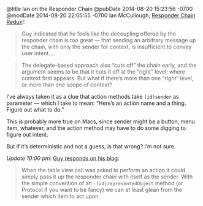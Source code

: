 @title Ian on the Responder Chain
@pubDate 2014-08-20 15:23:56 -0700
@modDate 2014-08-20 22:05:55 -0700
Ian McCullough, <a href="http://ipmcc.bitbucket.org/responder-chain-redux.html">Responder Chain Redux</a>!:

>Guy indicated that he feels like the decoupling offered by the responder chain is too great — that sending an arbitrary message up the chain, with only the sender for context, is insufficient to convey user intent.…

>The delegate-based approach also “cuts off” the chain early, and the argument seems to be that it cuts it off at the “right” level: where context first appears. But what if there’s more than one “right” level, or more than one scope of context?

I’ve always taken it as a clue that action methods take <code>(id)sender</code> as parameter — which I take to mean: “Here’s an action name and a thing. Figure out what to do.”

This is probably more true on Macs, since sender might be a button, menu item, whatever, and the action method may have to do some digging to figure out intent.

But if it’s deterministic and not a guess, is that wrong? I’m not sure.

<i>Update 10:00 pm</i>: <a href="http://kickingbear.com/blog/archives/478">Guy responds on his blog</a>:

>When the table view cell was asked to perform an action it could simply pass it up the responder chain with itself as the sender. With the simple convention of an <code>-(id)representedObject</code> method (or Protocol if you want to be fancy) we can at least glean from the sender which item to act upon.
